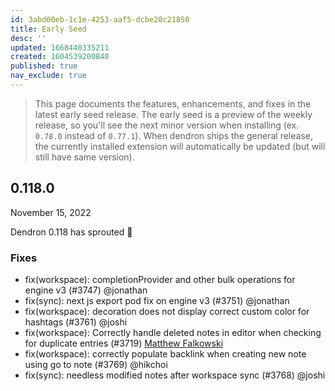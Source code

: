 ```yaml
---
id: 3abd00eb-1c1e-4253-aaf5-dcbe20c21850
title: Early Seed
desc: ''
updated: 1668440335211
created: 1604539200840
published: true
nav_exclude: true
---
```


> This page documents the features, enhancements, and fixes in the latest early seed release. The early seed is a preview of the weekly release, so you'll see the next minor version when installing (ex. `0.78.0` instead of `0.77.1`). When dendron ships the general release, the currently installed extension will automatically be updated (but will still have same version).

## 0.118.0
November 15, 2022

Dendron 0.118 has sprouted 🌱

### Fixes
- fix(workspace): completionProvider and other bulk operations for engine v3 (#3747) @jonathan
- fix(sync): next js export pod fix on engine v3 (#3751) @jonathan
- fix(workspace): decoration does not display correct custom color for hashtags (#3761) @joshi
- fix(workspace): Correctly handle deleted notes in editor when checking for duplicate entries (#3719) [Matthew Falkowski](https://github.com/wookiefriseur)
- fix(workspace): correctly populate backlink when creating new note using go to note (#3769) @hikchoi
- fix(sync): needless modified notes after workspace sync (#3768) @joshi